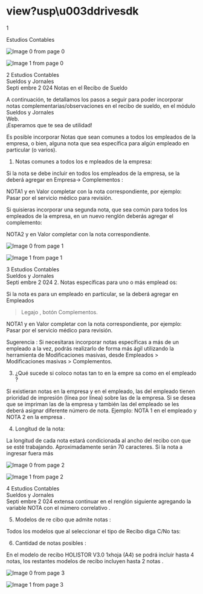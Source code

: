 # view?usp\u003ddrivesdk

 1 
 
  
Estudios Contables  


![Image 0 from page 0](images/image_0_0.png)

![Image 1 from page 0](images/image_0_1.png)

 
 
 
 2 Estudios Contables  
Sueldos y Jornales  
Septi embre 2 024 Notas en el Recibo de Sueldo  
 
A continuación, te detallamos los pasos a seguir para poder incorporar notas 
complementarias/observaciones en el recibo de sueldo, en el módulo Sueldos y Jornales  
Web.   
¡Esperamos que te sea de utilidad!   
 
 
Es posible incorporar Notas que sean comunes a todos los empleados de la empresa, o 
bien, alguna nota que sea específica para algún empleado en particular (o varios).  
 
1. Notas comunes a todos los e mpleados de la empresa:  
 
Si la nota se debe incluir en todos los empleados de la empresa, se la deberá 
agregar en Empresa→ Complementos : 
 
NOTA1 y en Valor  completar con la nota correspondiente, por ejemplo: Pasar por 
el servicio médico para revisión.  
  
 
 
Si quisieras incorporar una segunda nota, que sea común para todos los 
empleados de la empresa, en un nuevo renglón deberás agregar el complemento:  
 
NOTA2  y en Valor  completar con la nota correspondiente.  
 
 


![Image 0 from page 1](images/image_1_0.png)

![Image 1 from page 1](images/image_1_1.png)

 
 
 
 3 Estudios Contables  
Sueldos y Jornales  
Septi embre 2 024 2. Notas específicas  para uno o más  emplead os: 
 
Si la nota es para un empleado en particular, se la deberá agregar en Empleados  
> Legajo , botón Complementos.  
 
NOTA1 y en Valor  completar con la nota correspondiente, por ejemplo: Pasar por 
el servicio médico para revisión.  
 
 
  
Sugerencia : Si necesitaras incorporar notas específicas a más de un empleado a la 
vez, podrás realizarlo de forma más ágil utilizando la herramienta de 
Modificaciones masivas, desde Empleados > Modificaciones masivas > 
Complementos.  
 
3. ¿Qué sucede si coloco notas tan to en la empre sa como en el empleado ? 
 
Si existieran notas en la empresa y en el empleado, las del empleado tienen 
prioridad de impresión (línea por línea) sobre las de la empresa. Si se desea que se 
impriman las de la empresa y también las del empleado se les deberá asignar 
diferente número de  nota. Ejemplo:  NOTA 1 en el empleado y  NOTA 2 en la 
empresa . 
 
4. Longitud de la nota:  
 
La longitud de cada nota estará condicionada al ancho del recibo con que se esté 
trabajando. Aproximadamente serán 70 caracteres. Si la nota a ingresar fuera más 


![Image 0 from page 2](images/image_2_0.png)

![Image 1 from page 2](images/image_2_1.png)

 
 
 
 4 Estudios Contables  
Sueldos y Jornales  
Septi embre 2 024 extensa continuar en el renglón siguiente agregando la variable NOTA con el 
número correlativo . 
 
5. Modelos de re cibo que admite notas : 
 
Todos los  modelos que al seleccionar el tipo de Recibo diga C/No tas: 
 
 
 
6. Cantidad de  notas posibles : 
 
En el modelo de recibo HOLISTOR V3.0 1xhoja (A4) se podrá incluir hasta 4 notas, 
los restantes modelos de recibo incluyen hasta 2 notas . 
 
 
 
  
  
 


![Image 0 from page 3](images/image_3_0.png)

![Image 1 from page 3](images/image_3_1.png)

